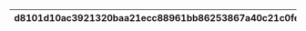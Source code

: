 |d8101d10ac3921320baa21ecc88961bb86253867a40c21c0fe841b622940d4ca|dcb6dbb3f47c400ff4b4c01ebc033204de4cc101dc0bc30040242190f6a9a140|3eeb771a68db6e1e865af5642dcf1953a6167b20bbb4c0d45555bc0930017dba|c901d5cef18d860619d13793d17c4cdae1ac167916d4b327be55ca5de303f12f|b20a05aada4e15c6343013d355e208e0fa59a9cfd4b563d54a9b9ee18c216d38|f8e33874fc0cdbbc40692e57c2bc0a0c3eb51773590f3e30dd92aa888c75bd19|f60ac03e3e2e4b203576f6037723c5e4c62d7affd4bf5256649443d9cbfe96f3|ff6003a93e26b4926cb99b8430cffa5a257449030f26a5573df0114adf2993e7|a5008e58ee176390e01f2f39184544ff00d83949541c3ae70c1d1e93997f52ed|6c64cbec8343293d4a61e92a42743e08f6539a0fc6ef2d6087dd540fcf17eef8|35ba2fbc8b5c37c7d86a7d3463cfdad31d15bafb902c51bca7823609027a827e|
| --- | --- | --- | --- | --- | --- | --- | --- | --- | --- | --- |
